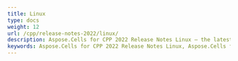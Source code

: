 ```yaml
---
title: Linux
type: docs
weight: 12
url: /cpp/release-notes-2022/linux/
description: Aspose.Cells for CPP 2022 Release Notes Linux – the latest enhancements, new features, and fixes.
keywords: Aspose.Cells for CPP 2022 Release Notes Linux, Aspose.Cells for CPP 2022 Linux updates and fixes
---
```



